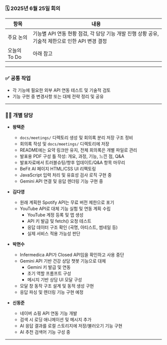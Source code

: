 ### 🗓️ 2025년 6월 25일 회의

| 항목            | 내용                                                                                   |
|-----------------|------------------------------------------------------------------------------------------|
| 주요 논의       | 기능별 API 연동 현황 점검, 각 담당 기능 개발 진행 상황 공유, 기술적 제한으로 인한 API 변경 결정 |
| 오늘의 To Do    | 아래 참고                                                                               |

---

### ✅ 공통 작업

- 각 기능에 필요한 외부 API 연동 테스트 및 기술적 검토
- 기능 구현 중 변경사항 또는 대체 전략 정리 및 공유

---

### 🧑‍💻 개별 담당

- **왕택준**
  - `docs/meetings/` 디렉토리 생성 및 회의록 분리 저장 구조 정비
  - 회의록 작성 및 `docs/meetings/` 디렉토리에 저장
  - README에는 요약 링크만 유지, 전체 회의록은 개별 파일로 관리
  - 발표용 PDF 구성 틀 작성: 개요, 과정, 기능, 느낀 점, Q&A
  - 발표자료에서 트러블슈팅/향후 업데이트/Q&A 항목 마무리
  - BeFit AI 페이지 HTML/CSS UI 리팩토링
  - JavaScript 입력 처리 및 유효성 검사 로직 구현 중
  - Gemini API 연결 및 응답 렌더링 기능 구현 중

- **김다영**
  - 원래 계획한 Spotify API는 무료 버전 제한으로 포기
  - YouTube API로 대체 기능 실험 및 연동 계획 수립
    - YouTube 계정 등록 및 앱 생성
    - API 키 발급 및 fetch() 요청 테스트
    - 응답 데이터 구조 확인 (곡명, 아티스트, 썸네일 등)
    - 실제 서비스 적용 가능성 판단

- **박현수**
  - Infermedica API가 Closed API임을 확인하고 사용 중단
  - Gemini API 기반 건강 상담 챗봇 기능으로 대체
    - Gemini 키 발급 및 연동
    - 초기 역할 프롬프트 구성
    - 메시지 기반 상담 UI 모달 구성
  - 모달 창 동작 구조 설계 및 동적 생성 구현
  - 응답 파싱 및 렌더링 기능 구현 예정

- **신동준**
  - 네이버 쇼핑 API 연동 기능 개발
  - 검색 시 로딩 애니메이션 및 메시지 추가
  - AI 응답 결과를 로컬 스토리지에 저장/불러오기 기능 구현
  - AI 추천 검색어 기능 구성 중

---
